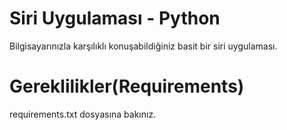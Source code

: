 # Siri Uygulaması - Python
Bilgisayarınızla karşılıklı konuşabildiğiniz basit bir siri uygulaması. 

# Gereklilikler(Requirements)
requirements.txt dosyasına bakınız.